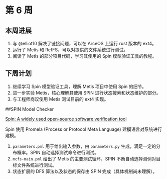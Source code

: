 # 第 6 周

## 本周进展

1. 与 @elliot10 解决了链接问题，可以在 ArceOS 上运行 rust 版本的 ext4。
2. 运行了 Metis 和 RefFS，可以对提供的文件系统进行测试。
3. 阅读了 Metis 的部分项目代码，学习其使用的 Spin 模型验证工具的教程。

## 下周计划

1. 继续学习 Spin 模型验证工具，理解 Metis 项目中使用 Spin 的细节。
2. 进一步实验 Metis，核心理解其使用 SPIN 进行状态搜索和状态维护的部分。
3. 与工程师商议使用 Metis 测试目前的 ext4 实现。



##SPIN Model Checker

[Spin: A widely used open-source software verification tool](https://spinroot.com/spin/whatispin.html)

Spin 使用 Promela (Process or Protocol Meta Language) 建模语言对系统进行建模。

1. `parameters.pml` 用于给出输入参数，由 `parameters.py` 生成，满足一定的分布概率。SPIN 自动选择测试命令进行测试。
2. `mcfs-main.pml` 给出了 Metis 的主要测试循环，SPIN 不断自动选择测例对目标文件系统进行测试。
3. 状态扩展的 DFS 算法以及状态的保存由 SPIN 完成（具体机制尚未理解）。